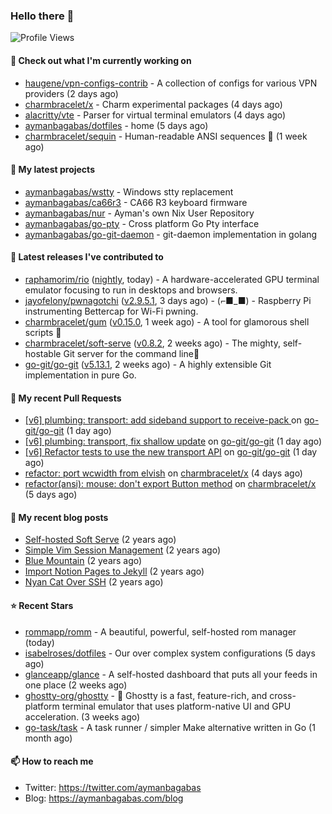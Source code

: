 ### Hello there 👋

![Profile Views](https://komarev.com/ghpvc/?username=aymanbagabas&label=PROFILE+VIEWS)

#### 👷 Check out what I'm currently working on

- [haugene/vpn-configs-contrib](https://github.com/haugene/vpn-configs-contrib) - A collection of configs for various VPN providers (2 days ago)
- [charmbracelet/x](https://github.com/charmbracelet/x) - Charm experimental packages (4 days ago)
- [alacritty/vte](https://github.com/alacritty/vte) - Parser for virtual terminal emulators (4 days ago)
- [aymanbagabas/dotfiles](https://github.com/aymanbagabas/dotfiles) - home (5 days ago)
- [charmbracelet/sequin](https://github.com/charmbracelet/sequin) - Human-readable ANSI sequences 🪩 (1 week ago)

#### 🌱 My latest projects

- [aymanbagabas/wstty](https://github.com/aymanbagabas/wstty) - Windows stty replacement
- [aymanbagabas/ca66r3](https://github.com/aymanbagabas/ca66r3) - CA66 R3 keyboard firmware
- [aymanbagabas/nur](https://github.com/aymanbagabas/nur) - Ayman&#39;s own Nix User Repository
- [aymanbagabas/go-pty](https://github.com/aymanbagabas/go-pty) - Cross platform Go Pty interface
- [aymanbagabas/go-git-daemon](https://github.com/aymanbagabas/go-git-daemon) - git-daemon implementation in golang

#### 🔭 Latest releases I've contributed to

- [raphamorim/rio](https://github.com/raphamorim/rio) ([nightly](https://github.com/raphamorim/rio/releases/tag/nightly), today) - A hardware-accelerated GPU terminal emulator focusing to run in desktops and browsers.
- [jayofelony/pwnagotchi](https://github.com/jayofelony/pwnagotchi) ([v2.9.5.1](https://github.com/jayofelony/pwnagotchi/releases/tag/v2.9.5.1), 3 days ago) - (⌐■_■) - Raspberry Pi instrumenting Bettercap for Wi-Fi pwning.
- [charmbracelet/gum](https://github.com/charmbracelet/gum) ([v0.15.0](https://github.com/charmbracelet/gum/releases/tag/v0.15.0), 1 week ago) - A tool for glamorous shell scripts 🎀
- [charmbracelet/soft-serve](https://github.com/charmbracelet/soft-serve) ([v0.8.2](https://github.com/charmbracelet/soft-serve/releases/tag/v0.8.2), 2 weeks ago) - The mighty, self-hostable Git server for the command line🍦
- [go-git/go-git](https://github.com/go-git/go-git) ([v5.13.1](https://github.com/go-git/go-git/releases/tag/v5.13.1), 2 weeks ago) - A highly extensible Git implementation in pure Go.

#### 🔨 My recent Pull Requests

- [[v6] plumbing: transport: add sideband support to receive-pack ](https://github.com/go-git/go-git/pull/1390) on [go-git/go-git](https://github.com/go-git/go-git) (1 day ago)
- [[v6] plumbing: transport, fix shallow update](https://github.com/go-git/go-git/pull/1389) on [go-git/go-git](https://github.com/go-git/go-git) (1 day ago)
- [[v6] Refactor tests to use the new transport API](https://github.com/go-git/go-git/pull/1388) on [go-git/go-git](https://github.com/go-git/go-git) (1 day ago)
- [refactor: port wcwidth from elvish](https://github.com/charmbracelet/x/pull/337) on [charmbracelet/x](https://github.com/charmbracelet/x) (4 days ago)
- [refactor(ansi): mouse: don&#39;t export Button method](https://github.com/charmbracelet/x/pull/336) on [charmbracelet/x](https://github.com/charmbracelet/x) (5 days ago)

#### 📜 My recent blog posts

- [Self-hosted Soft Serve](https://aymanbagabas.com/blog/2023/04/28/self-hosted-soft-serve.html) (2 years ago)
- [Simple Vim Session Management](https://aymanbagabas.com/blog/2023/04/13/simple-vim-session-management.html) (2 years ago)
- [Blue Mountain](https://aymanbagabas.com/blog/2022/06/02/blue-mountain.html) (2 years ago)
- [Import Notion Pages to Jekyll](https://aymanbagabas.com/blog/2022/03/29/import-notion-pages-to-jekyll.html) (2 years ago)
- [Nyan Cat Over SSH](https://aymanbagabas.com/blog/2022/03/25/nyan-cat-over-ssh.html) (2 years ago)

#### ⭐ Recent Stars

- [rommapp/romm](https://github.com/rommapp/romm) - A beautiful, powerful, self-hosted rom manager (today)
- [isabelroses/dotfiles](https://github.com/isabelroses/dotfiles) - Our over complex system configurations  (5 days ago)
- [glanceapp/glance](https://github.com/glanceapp/glance) - A self-hosted dashboard that puts all your feeds in one place (2 weeks ago)
- [ghostty-org/ghostty](https://github.com/ghostty-org/ghostty) - 👻 Ghostty is a fast, feature-rich, and cross-platform terminal emulator that uses platform-native UI and GPU acceleration. (3 weeks ago)
- [go-task/task](https://github.com/go-task/task) - A task runner / simpler Make alternative written in Go (1 month ago)

#### 📫 How to reach me

- Twitter: https://twitter.com/aymanbagabas
- Blog: https://aymanbagabas.com/blog
